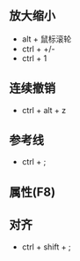 ## 放大缩小
- alt + 鼠标滚轮
- ctrl + +/-
- ctrl + 1

## 连续撤销
- ctrl + alt + z

## 参考线
- ctrl + ;

## 属性(F8)

## 对齐
- ctrl + shift + ;
